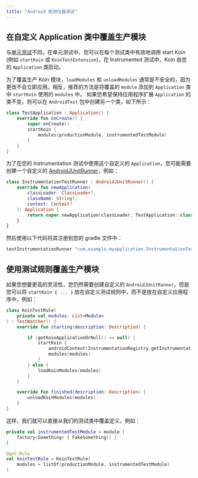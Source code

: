 ```yaml
---
title: "Android 检测仪器测试"
---
```

## 在自定义 Application 类中覆盖生产模块

与[单元测试](../../../../../../../../reference/koin-test/testing.md)不同，在单元测试中，您可以在每个测试类中有效地调用 start Koin (例如 `startKoin` 或 `KoinTestExtension`)，在 Instrumented 测试中，Koin 由您的 `Application` 类启动。

为了覆盖生产 Koin 模块，`loadModules` 和 `unloadModules` 通常是不安全的，因为更改不会立即应用。相反，推荐的方法是将覆盖的 `module` 添加到 `Application` 类中 `startKoin` 使用的 `modules` 中。
如果您希望保持应用程序扩展 `Application` 的类不变，则可以在 `AndroidTest` 包中创建另一个类，如下所示：
```kotlin
class TestApplication : Application() {
    override fun onCreate() {
        super.onCreate()
        startKoin {
            modules(productionModule, instrumentedTestModule)
        }
    }
}
```
为了在您的 Instrumentation 测试中使用这个自定义的 `Application`，您可能需要创建一个自定义的 [AndroidJUnitRunner](https://developer.android.com/training/testing/instrumented-tests/androidx-test-libraries/runner)，例如：
```kotlin
class InstrumentationTestRunner : AndroidJUnitRunner() {
    override fun newApplication(
        classLoader: ClassLoader?,
        className: String?,
        context: Context?
    ): Application {
        return super.newApplication(classLoader, TestApplication::class.java.name, context)
    }
}
```
然后使用以下代码将其注册到您的 gradle 文件中：
```groovy
testInstrumentationRunner "com.example.myapplication.InstrumentationTestRunner"
```

## 使用测试规则覆盖生产模块

如果您想要更高的灵活性，您仍然需要创建自定义的 `AndroidJUnitRunner`，但是您可以将 `startKoin { ... }` 放在自定义测试规则中，而不是放在自定义应用程序中，例如：
```kotlin
class KoinTestRule(
    private val modules: List<Module>
) : TestWatcher() {
    override fun starting(description: Description) {

        if (getKoinApplicationOrNull() == null) {
            startKoin {
                androidContext(InstrumentationRegistry.getInstrumentation().targetContext.applicationContext)
                modules(modules)
            }
        } else {
            loadKoinModules(modules)
        }
    }

    override fun finished(description: Description) {
        unloadKoinModules(modules)
    }
}
```
这样，我们就可以直接从我们的测试类中覆盖定义，例如：
```kotlin
private val instrumentedTestModule = module {
    factory<Something> { FakeSomething() }
}

@get:Rule
val koinTestRule = KoinTestRule(
    modules = listOf(productionModule, instrumentedTestModule)
)
```